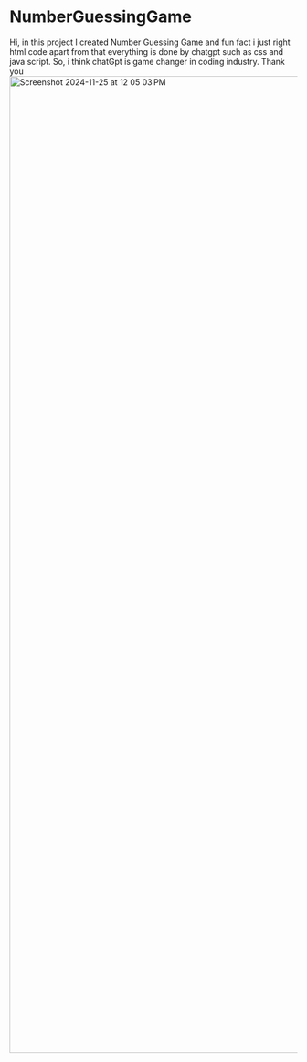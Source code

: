 # NumberGuessingGame
Hi, in this project I created Number Guessing Game and fun fact i just right html code apart from that everything is done by chatgpt such as css and java script. So, i think chatGpt is game changer in coding industry. Thank you
<img width="1710" alt="Screenshot 2024-11-25 at 12 05 03 PM" src="https://github.com/user-attachments/assets/14c8b9de-3c36-4523-a255-8d5c2ca24046">
